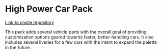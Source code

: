 # High Power Car Pack

[Link to onsite repository](https://www.beamng.com/resources/high-power-car-pack.56/)

This pack adds several vehicle parts with the overall goal of providing customization options geared towards faster, better-handling cars. It also includes several liveries for a few cars with the intent to expand the palette in the future.
